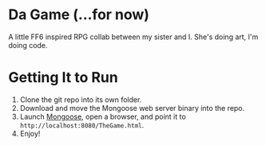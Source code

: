 Da Game (...for now)
====================

A little FF6 inspired RPG collab between my sister and I. She's doing art, I'm doing code.

# Getting It to Run

1. Clone the git repo into its own folder.
2. Download and move the Mongoose web server binary into the repo.
3. Launch [Mongoose](https://www.cesanta.com/products/binary), open a browser, and point it to `http://localhost:8080/TheGame.html`.
4. Enjoy!